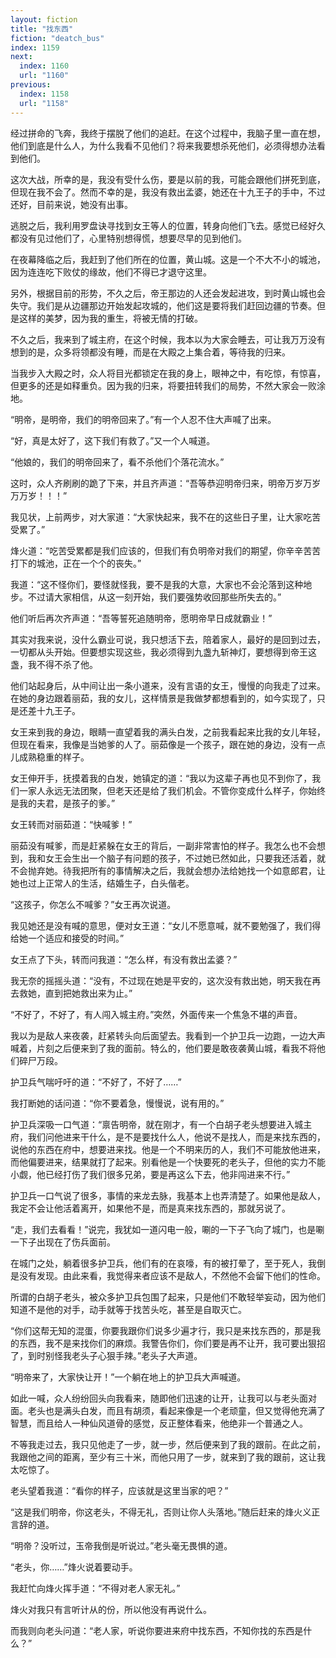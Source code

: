 ```yaml
---
layout: fiction
title: "找东西"
fiction: "deatch_bus"
index: 1159
next:
  index: 1160
  url: "1160"
previous:
  index: 1158
  url: "1158"
---
```

经过拼命的飞奔，我终于摆脱了他们的追赶。在这个过程中，我脑子里一直在想，他们到底是什么人，为什么我看不见他们？将来我要想杀死他们，必须得想办法看到他们。

这次大战，所幸的是，我没有受什么伤，要是以前的我，可能会跟他们拼死到底，但现在我不会了。然而不幸的是，我没有救出孟婆，她还在十九王子的手中，不过还好，目前来说，她没有出事。

逃脱之后，我利用罗盘诀寻找到女王等人的位置，转身向他们飞去。感觉已经好久都没有见过他们了，心里特别想得慌，想要尽早的见到他们。

在夜幕降临之后，我赶到了他们所在的位置，黄山城。这是一个不大不小的城池，因为连连吃下败仗的缘故，他们不得已才退守这里。

另外，根据目前的形势，不久之后，帝王那边的人还会发起进攻，到时黄山城也会失守。我们是从边疆那边开始发起攻城的，他们这是要将我们赶回边疆的节奏。但是这样的美梦，因为我的重生，将被无情的打破。

不久之后，我来到了城主府，在这个时候，我本以为大家会睡去，可让我万万没有想到的是，众多将领都没有睡，而是在大殿之上集合着，等待我的归来。

当我步入大殿之时，众人将目光都锁定在我的身上，眼神之中，有吃惊，有惊喜，但更多的还是如释重负。因为我的归来，将要扭转我们的局势，不然大家会一败涂地。

“明帝，是明帝，我们的明帝回来了。”有一个人忍不住大声喊了出来。

“好，真是太好了，这下我们有救了。”又一个人喊道。

“他娘的，我们的明帝回来了，看不杀他们个落花流水。”

这时，众人齐刷刷的跪了下来，并且齐声道：“吾等恭迎明帝归来，明帝万岁万岁万万岁！！！”

我见状，上前两步，对大家道：“大家快起来，我不在的这些日子里，让大家吃苦受累了。”

烽火道：“吃苦受累都是我们应该的，但我们有负明帝对我们的期望，你辛辛苦苦打下的城池，正在一个个的丧失。”

我道：“这不怪你们，要怪就怪我，要不是我的大意，大家也不会沦落到这种地步。不过请大家相信，从这一刻开始，我们要强势收回那些所失去的。”

他们听后再次齐声道：“吾等誓死追随明帝，愿明帝早日成就霸业！”

其实对我来说，没什么霸业可说，我只想活下去，陪着家人，最好的是回到过去，一切都从头开始。但要想实现这些，我必须得到九盏九斩神灯，要想得到帝王这盏，我不得不杀了他。

他们站起身后，从中间让出一条小道来，没有言语的女王，慢慢的向我走了过来。在她的身边跟着丽茹，我的女儿，这样情景是我做梦都想看到的，如今实现了，只是还差十九王子。

女王来到我的身边，眼睛一直望着我的满头白发，之前我看起来比我的女儿年轻，但现在看来，我像是当她爹的人了。丽茹像是一个孩子，跟在她的身边，没有一点儿成熟稳重的样子。

女王伸开手，抚摸着我的白发，她镇定的道：“我以为这辈子再也见不到你了，我们一家人永远无法团聚，但老天还是给了我们机会。不管你变成什么样子，你始终是我的夫君，是孩子的爹。”

女王转而对丽茹道：“快喊爹！”

丽茹没有喊爹，而是赶紧躲在女王的背后，一副非常害怕的样子。我怎么也不会想到，我和女王会生出一个脑子有问题的孩子，不过她已然如此，只要我还活着，就不会抛弃她。待我把所有的事情解决之后，我就会想办法给她找一个如意郎君，让她也过上正常人的生活，结婚生子，白头偕老。

“这孩子，你怎么不喊爹？”女王再次说道。

我见她还是没有喊的意思，便对女王道：“女儿不愿意喊，就不要勉强了，我们得给她一个适应和接受的时间。”

女王点了下头，转而问我道：“怎么样，有没有救出孟婆？”

我无奈的摇摇头道：“没有，不过现在她是平安的，这次没有救出她，明天我在再去救她，直到把她救出来为止。”

“不好了，不好了，有人闯入城主府。”突然，外面传来一个焦急不堪的声音。

我以为是敌人来夜袭，赶紧转头向后面望去。我看到一个护卫兵一边跑，一边大声喊着，片刻之后便来到了我的面前。特么的，他们要是敢夜袭黄山城，看我不将他们碎尸万段。

护卫兵气喘吁吁的道：“不好了，不好了……”

我打断她的话问道：“你不要着急，慢慢说，说有用的。”

护卫兵深吸一口气道：“禀告明帝，就在刚才，有一个白胡子老头想要进入城主府，我们问他进来干什么，是不是要找什么人，他说不是找人，而是来找东西的，说他的东西在府中，想要进来找。他是一个不明来历的人，我们不可能放他进来，而他偏要进来，结果就打了起来。别看他是一个快要死的老头子，但他的实力不能小觑，他已经打伤了我们很多兄弟，要是再这么下去，他非闯进来不行。”

护卫兵一口气说了很多，事情的来龙去脉，我基本上也弄清楚了。如果他是敌人，我定不会让他活着离开，如果他不是，而是真来找东西的，那就另说了。

“走，我们去看看！”说完，我犹如一道闪电一般，唰的一下子飞向了城门，也是唰一下子出现在了伤兵面前。

在城门之处，躺着很多护卫兵，他们有的在哀嚎，有的被打晕了，至于死人，我倒是没有发现。由此来看，我觉得来者应该不是敌人，不然他不会留下他们的性命。

所谓的白胡子老头，被众多护卫兵包围了起来，只是他们不敢轻举妄动，因为他们知道不是他的对手，动手就等于找苦头吃，甚至是自取灭亡。

“你们这帮无知的混蛋，你要我跟你们说多少遍才行，我只是来找东西的，那是我的东西，我不是来找你们的麻烦。我警告你们，你们要是再不让开，我可要出狠招了，到时别怪我老头子心狠手辣。”老头子大声道。

“明帝来了，大家快让开！”一个躺在地上的护卫兵大声喊道。

如此一喊，众人纷纷回头向我看来，随即他们迅速的让开，让我可以与老头面对面。老头也是满头白发，而且有胡须，看起来像是一个老顽童，但又觉得他充满了智慧，而且给人一种仙风道骨的感觉，反正整体看来，他绝非一个普通之人。

不等我走过去，我只见他走了一步，就一步，然后便来到了我的跟前。在此之前，我跟他之间的距离，至少有三十米，而他只用了一步，就来到了我的跟前，这让我太吃惊了。

老头望着我道：“看你的样子，应该就是这里当家的吧？”

“这是我们明帝，你这老头，不得无礼，否则让你人头落地。”随后赶来的烽火义正言辞的道。

“明帝？没听过，玉帝我倒是听说过。”老头毫无畏惧的道。

“老头，你……”烽火说着要动手。

我赶忙向烽火挥手道：“不得对老人家无礼。”

烽火对我只有言听计从的份，所以他没有再说什么。

而我则向老头问道：“老人家，听说你要进来府中找东西，不知你找的东西是什么？”